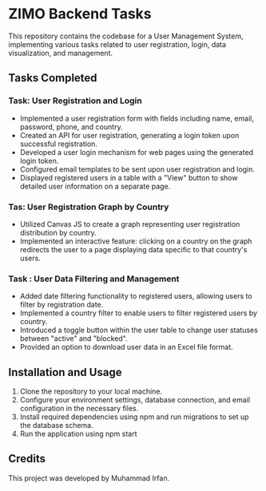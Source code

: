 # ZIMO Backend Tasks

This repository contains the codebase for a User Management System, implementing various tasks related to user registration, login, data visualization, and management.

## Tasks Completed

### Task: User Registration and Login

- Implemented a user registration form with fields including name, email, password, phone, and country.
- Created an API for user registration, generating a login token upon successful registration.
- Developed a user login mechanism for web pages using the generated login token.
- Configured email templates to be sent upon user registration and login.
- Displayed registered users in a table with a "View" button to show detailed user information on a separate page.

### Tas: User Registration Graph by Country

- Utilized Canvas JS to create a graph representing user registration distribution by country.
- Implemented an interactive feature: clicking on a country on the graph redirects the user to a page displaying data specific to that country's users.

### Task : User Data Filtering and Management

- Added date filtering functionality to registered users, allowing users to filter by registration date.
- Implemented a country filter to enable users to filter registered users by country.
- Introduced a toggle button within the user table to change user statuses between "active" and "blocked".
- Provided an option to download user data in an Excel file format.

## Installation and Usage

1. Clone the repository to your local machine.
2. Configure your environment settings, database connection, and email configuration in the necessary files.
3. Install required dependencies using npm and run migrations to set up the database schema.
4. Run the application using npm start

## Credits

This project was developed by Muhammad Irfan.
